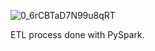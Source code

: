 ![0_6rCBTaD7N99u8qRT](https://user-images.githubusercontent.com/51414398/110016378-b6317300-7d03-11eb-831c-e3eb72b93bea.png)

ETL process done with PySpark.


